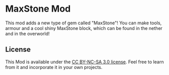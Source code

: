 # MaxStone Mod

This mod adds a new type of gem called "MaxStone"! You can make tools, armour and a cool shiny MaxStone block, which can be found in the nether and in the overworld!

## License

This Mod is available under the [CC BY-NC-SA 3.0 license](https://creativecommons.org/licenses/by-nc-sa/3.0/). Feel free to learn from it and incorporate it in your own projects.
